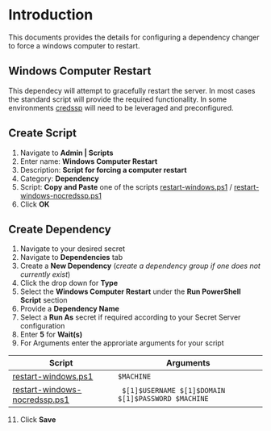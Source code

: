 # Introduction

This documents provides the details for configuring a dependency changer to force a windows computer to restart.

## Windows Computer Restart

This dependecy will attempt to gracefully restart the server. In most cases the standard script will provide the required functionality. In some environments [credssp](https://docs.delinea.com/secrets/current/authentication/configuring-credssp-for-winrm-with-powershell/index.md) will need to be leveraged and preconfigured.

## Create Script

1. Navigate to **Admin | Scripts**
2. Enter name: **Windows Computer Restart**
3. Description: **Script for forcing a computer restart**
4. Category: **Dependency**
5. Script: **Copy and Paste** one of the scripts [restart-windows.ps1](restart-windows.ps1) / [restart-windows-nocredssp.ps1](restart-windows-nocredssp.ps1)
6. Click **OK**

## Create Dependency

1. Navigate to your desired secret
2. Navigate to **Dependencies** tab
3. Create a **New Dependency** (_create a dependency group if one does not currently exist_)
4. Click the drop down for **Type**
5. Select the **Windows Computer Restart** under the **Run PowerShell Script** section
6. Provide a **Dependency Name**
7. Select a **Run As** secret if required according to your Secret Server configuration
8. Enter **5** for **Wait(s)**
9. For Arguments enter the approriate arguments for your script

| Script | Arguments |
| ------------- | ------------- |
| [restart-windows.ps1](restart-windows.ps1) |  `$MACHINE` |
| [restart-windows-nocredssp.ps1](restart-windows-nocredssp.ps1) | ` $[1]$USERNAME $[1]$DOMAIN $[1]$PASSWORD $MACHINE` |

11. Click **Save**
